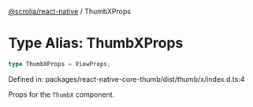 [@scrolia/react-native](../README.md) / ThumbXProps

# Type Alias: ThumbXProps

```ts
type ThumbXProps = ViewProps;
```

Defined in: packages/react-native-core-thumb/dist/thumb/x/index.d.ts:4

Props for the `ThumbX` component.
